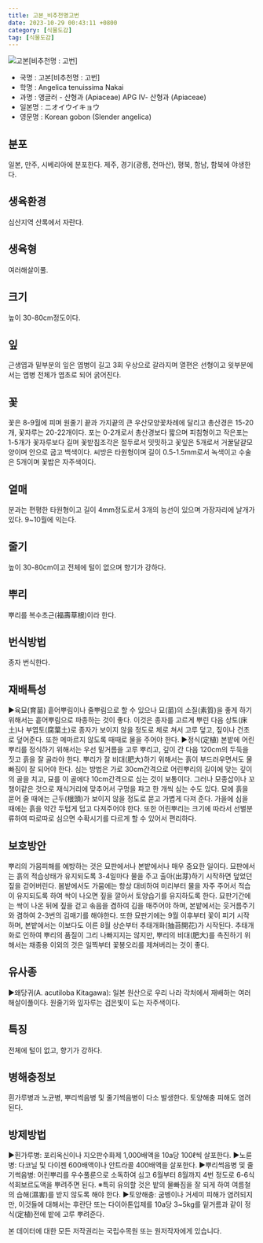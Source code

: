 ```yaml
---
title: 고본_비추천명고번
date: 2023-10-29 00:43:11 +0800
category: [식물도감]
tag: [식물도감]
---
```




![고본[비추천명 : 고번]](/fileUpload/plants/basic/Umbelliferae/Angelica/7291/1_th2.JPG)
- 국명 : 고본[비추천명 : 고번]
- 학명 : Angelica tenuissima Nakai
- 과명 : 앵글러 - 산형과 (Apiaceae) APG Ⅳ- 산형과 (Apiaceae)
- 일본명 : ニオイウイキョウ
- 영문명 : Korean gobon (Slender angelica)


## 분포
일본, 만주, 시베리아에 분포한다. 제주, 경기(광릉, 천마산), 평북, 함남, 함북에 야생한다.
## 생육환경
심산지역 산록에서 자란다.
## 생육형
여러해살이풀.
## 크기
높이 30-80cm정도이다.
## 잎
근생엽과 밑부분의 잎은 엽병이 길고 3회 우상으로 갈라지며 열편은 선형이고 윗부분에서는 엽병 전체가 엽초로 되어 굵어진다.
## 꽃
꽃은 8-9월에 피며 원줄기 끝과 가지끝의 큰 우산모양꽃차례에 달리고 총산경은 15-20개, 꽃자루는 20-22개이다. 포는 0-2개로서 총산경보다 짧으며 피침형이고 작은포는 1-5개가 꽃자루보다 길며 꽃받침조각은 절두로서 밋밋하고 꽃잎은 5개로서 거꿀달걀모양이며 안으로 굽고 백색이다. 씨방은 타원형이며 길이 0.5-1.5mm로서 녹색이고 수술은 5개이며 꽃밥은 자주색이다.
## 열매
분과는 편평한 타원형이고 길이 4mm정도로서 3개의 능선이 있으며 가장자리에 날개가 있다. 9~10월에 익는다.
## 줄기
높이 30-80cm이고 전체에 털이 없으며 향기가 강하다.
## 뿌리
뿌리를 복수초근(福壽草根)이라 한다.
## 번식방법
종자 번식한다.
## 재배특성
▶육묘(育苗)  흩어뿌림이나 줄뿌림으로 할 수 있으나 묘(苗)의 소질(素質)을 좋게 하기 위해서는 흩어뿌림으로 파종하는 것이 좋다. 이것은 종자를 고르게 뿌린 다음 상토(床土)나 부엽토(腐葉土)로 종자가 보이지 않을 정도로 체로 쳐서 고루 덮고, 짚이나 건초로 덮어준다. 또한 메마르지 않도록 때때로 물을 주어야 한다.▶정식(定植)본밭에 어린뿌리를 정식하기 위해서는 우선 밑거름을 고루 뿌리고, 깊이 간 다음 120cm의 두둑을 짓고 흙을 잘 골라야 한다. 뿌리가 잘 비대(肥大)하기 위해서는 흙이 부드러우면서도 물빠짐이 잘 되어야 한다. 심는 방법은 가로 30cm간격으로 어린뿌리의 길이에 맞는 깊이의 골을 치고, 묘를 이 골에다 10cm간격으로 심는 것이 보통이다. 그러나 모종삽이나 꼬챙이같은 것으로 재식거리에 맞추어서 구멍을 파고 한 개씩 심는 수도 있다. 묘에 흙을 묻어 줄 때에는 근두(根頭)가 보이지 않을 정도로 묻고 가볍게 다져 준다. 가을에 심을 때에는 흙을 약간 두텁게 덥고 다져주어야 한다. 또한 어린뿌리는 크기에 따라서 선별분류하여 따로따로 심으면 수확시기를 다르게 할 수 있어서 편리하다.
## 보호방안
뿌리의 가뭄피해를 예방하는 것은 묘판에서나 본밭에서나 매우 중요한 일이다. 묘판에서는 흙의 적습상태가 유지되도록 3-4일마다 물을 주고 출아(出芽)하기 시작하면 덮었던 짚을 걷어버린다. 봄밭에서도 가뭄에는 항상 대비하여 미리부터 물을 자주 주어서 적습이 유지되도록 하여 싹이 나오면 짚을 깔아서 토양습기를 유지하도록 한다. 묘판기간에는 싹이 나온 뒤에 짚을 걷고 솎음을 겸하여 김을 매주어야 하며, 본밭에서는 웃거름주기와 겸하여 2-3번의 김매기를 해야한다. 또한 묘판기에는 9월 이후부터 꽃이 피기 시작하며, 본밭에서는 이보다도 이른 8월 상순부터 추태개화(抽苔開花)가 시작된다. 추태개화로 인하여 뿌리의 품질이 그리 나빠지지는 않지만, 뿌리의 비대(肥大)를 촉진하기 위해서는 채종용 이외의 것은 일찍부터 꽃봉오리를 제쳐버리는 것이 좋다.
## 유사종
▶왜당귀(A. acutiloba Kitagawa): 일본 원산으로 우리 나라 각처에서 재배하는 여러해살이풀이다. 원줄기와 잎자루는 검은빛이 도는 자주색이다. 
## 특징
전체에 털이 없고, 향기가 강하다.
## 병해충정보
흰가루병과 노균병, 뿌리썩음병 및 줄기썩음병이 다소 발생한다. 토양해충 피해도 염려된다. 
## 방제방법
▶흰가루병: 포리옥신이나 지오판수화제 1,000배액을 10a당 100ℓ씩 살포한다.▶노륜병: 다코닐 및 다이젠 600배액이나 안트라콜 400배액을 살포한다. ▶뿌리썩음병 및 줄기썩음병: 어린뿌리를 우수풀룬으로 소독하여 심고 6월부터 8월까지 4번 정도로 6-6식 석회보르도액을 뿌려주면 된다.※특히 유의할 것은 밭의 물빠짐을 잘 되게 하여 여름철의 습해(濕害)를 받지 않도록 해야 한다.▶토양해충: 굼벵이나 거세미 피해가 염려되지만, 이것들에 대해서는 후란단 또는 다이아톤입제를 10a당 3~5kg를 밑거름과 같이 정식(定植)전에 밭에 고루 뿌려준다.






본 데이터에 대한 모든 저작권리는 국립수목원 또는 원저작자에게 있습니다.
